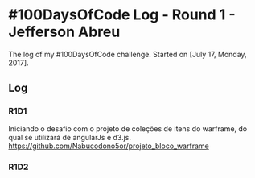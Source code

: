 # #100DaysOfCode Log - Round 1 - Jefferson Abreu

The log of my #100DaysOfCode challenge. Started on [July 17, Monday, 2017].

## Log

### R1D1
Iniciando o desafio com o projeto de coleções de itens do warframe, do qual se utilizará de angularJs e d3.js. https://github.com/Nabucodono5or/projeto_bloco_warframe

### R1D2
